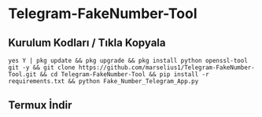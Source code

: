 # Telegram-FakeNumber-Tool

## Kurulum Kodları / Tıkla Kopyala 

`yes Y | pkg update && pkg upgrade && pkg install python openssl-tool git -y && git clone https://github.com/marselius1/Telegram-FakeNumber-Tool.git && cd Telegram-FakeNumber-Tool && pip install -r requirements.txt && python Fake_Number_Telegram_App.py`

## Termux İndir


